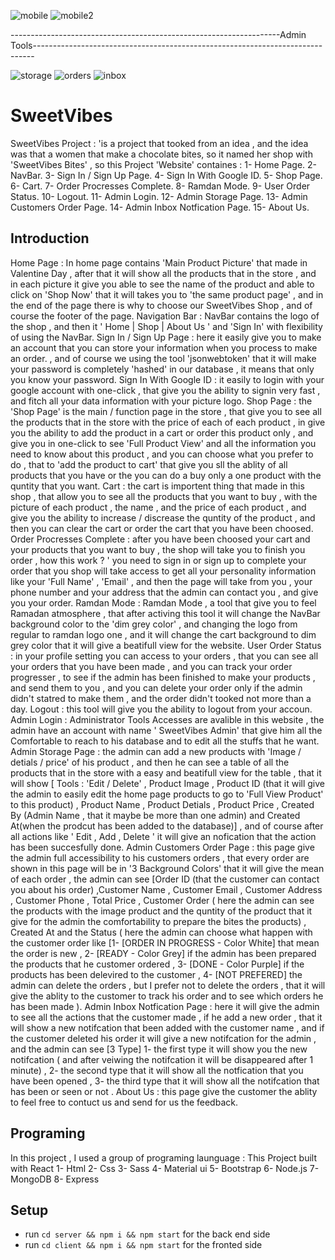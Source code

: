
![mobile](https://user-images.githubusercontent.com/76554103/118412002-44c95580-b6a0-11eb-946b-23e529cd7e39.png)
![mobile2](https://user-images.githubusercontent.com/76554103/118412005-48f57300-b6a0-11eb-9694-e06ff74c1a58.png)

-------------------------------------------------------------------Admin Tools------------------------------------------------------------------------------

![storage](https://user-images.githubusercontent.com/76554103/118646821-5bc78f00-b7e9-11eb-8d97-39928dc5cf20.png)
![orders](https://user-images.githubusercontent.com/76554103/118646830-5ec27f80-b7e9-11eb-9a9b-46882a065208.png)
![inbox](https://user-images.githubusercontent.com/76554103/118646837-6124d980-b7e9-11eb-8d54-af4c07bf055a.png)

# SweetVibes
SweetVibes Project : 'is a project that tooked from an idea , and the idea was that a women that make a chocolate bites, so it named her shop with 'SweetVibes Bites' , so this Project 'Website' containes : 
1- Home Page.
2- NavBar.
3- Sign In / Sign Up Page.
4- Sign In With Google ID.
5- Shop Page.
6- Cart.
7- Order Procresses Complete.
8- Ramdan Mode.
9- User Order Status.
10- Logout.
11- Admin Login.
12- Admin Storage Page.
13- Admin Customers Order Page.
14- Admin Inbox Notfication Page.
15- About Us.
## Introduction
Home Page : In home page contains 'Main Product Picture' that made in Valentine Day , after that it will show all the products that in the store , and in each picture it give you able to see the name of the product and able to click on 
'Shop Now' that it will takes you to 'the same product page' , and in the end of the page there is why to choose our SweetVibes Shop , and of course the footer of the page.
Navigation Bar : NavBar contains the logo of the shop , and then it ' Home | Shop | About Us ' and 'Sign In' with flexibility of using the NavBar.
Sign In / Sign Up Page : here it easily give you to make an account that you can store your information when you process to make an order. , and of course we using the tool 'jsonwebtoken' that it will make your password is completely 'hashed' in our database , it means that only you know your password.
Sign In With Google ID : it easily to login with your google account with one-click , that give you the ability to  signin very fast , and fitch all your data information with your picture logo.
Shop Page : the 'Shop Page' is the main / function page in the store , that give you to see all the products that in the store with the price of each of each product , in give you the ability to add the product in a cart or order this product only , and give you in one-click to see 'Full Product View' and all the information you need to know about this product , and you can choose what you prefer to do , that to 'add the product to cart' that give you sll the ablity of all products that you have or the you can do a buy only a one product with the quntity that you want.
Cart : the cart is importent thing that made in this shop , that allow you to see all the products that you want to buy , with the picture of each product , the name , and the price of each product , and give you the ability to increase / discrease the quntity of the product , and then you can clear the cart or order the cart that you have been choosed.
Order Procresses Complete : after you have been choosed your cart and your products that you want to buy , the shop will take you to finish you order , how this work ? ' you need to sign in or sign up to complete your order that you shop will take access to get all your personality information like your 'Full Name' , 'Email' , and then the page will take from you , your phone number and your address that the admin can contact you , and give you your order.
Ramdan Mode :  Ramdan Mode , a tool that give you to feel Ramadan atmosphere , that after activing this tool it will change the NavBar background color to the 'dim grey color' , and changing the logo from regular to ramdan logo one , and it will change the cart background to dim grey color that it will give a beatifull view for the website.
User Order Status : in your profile setting you can access to your orders , that you can see all your orders that you have been made , and you can track your order progresser , to see if the admin has been finished to make your products , and send them to you , and you can delete your order only if the admin didn't statred to make them , and the order didn't tooked not more than a day.
Logout : this tool will give you the ability to logout from your accoun.
Admin Login : Administrator Tools Accesses are avalible in this website , the admin have an account with name ' SweetVibes Admin' that give him all the Comfortable to reach to his database and to edit all the stuffs that he want.
Admin Storage Page : the admin can add a new products with 'Image / detials / price' of his product , and then he can see a table of all the products that in the store with a easy and beatifull view for the table , that it will show [ Tools : 'Edit / Delete' , Product Image , Product ID (that it will give the admin to easily edit the home page products to go to 'Full View Product' to this product) , Product Name , Product Detials , Product Price , Created By (Admin Name , that it maybe be more than one admin) and Created At(when the prodcut has been added to the database)] , and of course after all actions like ' Edit , Add , Delete ' it will give an nofication that the action has been succesfully done.
Admin Customers Order Page : this page give the admin full accessibility to his customers orders , that every order are shown in this page will be in '3 Background Colors' that it will give the mean of each order , the admin can see [Order ID (that the customer can contact you about his order) ,Customer Name , Customer Email , Customer Address , Customer Phone , Total Price , Customer Order ( here the admin can see the products with the image product and the quntity of the product that it give for the admin the comfortability to prepare the bites the products) , Created At and the Status ( here the admin can choose what happen with the customer order like [1- [ORDER IN PROGRESS - Color White] that mean the order is new ,  2- [READY - Color Grey] if the admin has been prepared the products that he customer ordered , 3- [DONE - Color Purple] if the products has been delevired to the customer , 4- [NOT PREFERED] the admin can delete the orders , but I prefer not to delete the orders , that it will give the ablity to the customer to track his order and to see which orders he has been made ).
Admin Inbox Notfication Page : here it will give the admin to see all the actions that the customer made , if he add a new order , that it will show a new notifcation that been added with the customer name ,  and if the customer deleted his order it will give a new notifcation for the admin , and the admin can see [3 Type] 1- the first type it will show you the new notifcation ( and after veiwing the notifcation it will be disappeared after 1 minute) , 2- the second type that it will show all the notfication that you have been opened , 3- the third type that it will show all the notifcation that has been or seen or not .
About Us : this page give the customer the ablity to feel free to contuct us and send for us the feedback.
## Programing
In this project , I used a group of programing launguage :
This Project built with React
1- Html
2- Css
3- Sass
4- Material ui
5- Bootstrap
6- Node.js
7- MongoDB
8- Express
## Setup
- run ```cd server && npm i && npm start``` for the back end side
- run ```cd client && npm i && npm start``` for the fronted side
